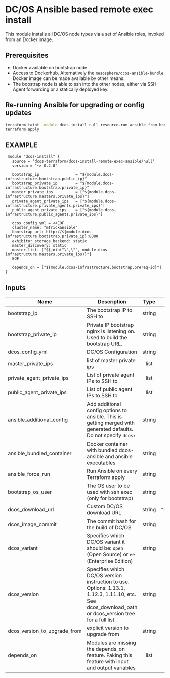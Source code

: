 # DC/OS Ansible based remote exec install

This module installs all DC/OS node types via a set of Ansible roles, invoked
from an Docker image.

## Prerequisites

* Docker available on bootstrap node
* Access to Dockerhub. Alternatively the `mesosphere/dcos-ansible-bundle` Docker image can be made available by other means.
* The boostrap node is able to ssh into the other nodes, either via SSH-Agent forwarding or a statically deployed key.

## Re-running Ansible for upgrading or config updates

```bash
terraform taint -module dcos-install null_resource.run_ansible_from_bootstrap_node_to_install_dcos
terraform apply
```

## EXAMPLE

```hcl
 module "dcos-install" {
   source = "dcos-terraform/dcos-install-remote-exec-ansible/null"
   version = "~> 0.2.0"

   bootstrap_ip                = "${module.dcos-infrastructure.bootstrap.public_ip}"
   bootstrap_private_ip        = "${module.dcos-infrastructure.bootstrap.private_ip}"
   master_private_ips          = ["${module.dcos-infrastructure.masters.private_ips}"]
   private_agent_private_ips   = ["${module.dcos-infrastructure.private_agents.private_ips}"]
   public_agent_private_ips    = ["${module.dcos-infrastructure.public_agents.private_ips}"]

   dcos_config_yml = <<EOF
   cluster_name: "mfrickansible"
   bootstrap_url: http://${module.dcos-infrastructure.bootstrap.private_ip}:8080
   exhibitor_storage_backend: static
   master_discovery: static
   master_list: ["${join("\",\"", module.dcos-infrastructure.masters.private_ips)}"]
   EOF

   depends_on = ["${module.dcos-infrastructure.bootstrap.prereq-id}"]
}
```

## Inputs

| Name | Description | Type | Default | Required |
|------|-------------|:----:|:-----:|:-----:|
| bootstrap\_ip | The bootstrap IP to SSH to | string | n/a | yes |
| bootstrap\_private\_ip | Private IP bootstrap nginx is listening on. Used to build the bootstrap URL. | string | n/a | yes |
| dcos\_config\_yml | DC/OS Configuration | string | n/a | yes |
| master\_private\_ips | list of master private ips | list | n/a | yes |
| private\_agent\_private\_ips | List of private agent IPs to SSH to | list | n/a | yes |
| public\_agent\_private\_ips | List of public agent IPs to SSH to | list | n/a | yes |
| ansible\_additional\_config | Add additional config options to ansible. This is getting merged with generated defaults. Do not specify `dcos:` | string | `""` | no |
| ansible\_bundled\_container | Docker container with bundled dcos-ansible and ansible executables | string | `"mesosphere/dcos-ansible-bundle:latest"` | no |
| ansible\_force\_run | Run Ansible on every Terraform apply | string | `"false"` | no |
| bootstrap\_os\_user | The OS user to be used with ssh exec (only for bootstrap) | string | `"centos"` | no |
| dcos\_download\_url | Custom DC/OS download URL | string | `"https://downloads.dcos.io/dcos/stable/dcos_generate_config.sh"` | no |
| dcos\_image\_commit | The commit hash for the build of DC/OS | string | `""` | no |
| dcos\_variant | Specifies which DC/OS variant it should be: `open` (Open Source) or `ee` (Enterprise Edition) | string | `"open"` | no |
| dcos\_version | Specifies which DC/OS version instruction to use. Options: 1.13.1, 1.12.3, 1.11.10, etc. See dcos_download_path or dcos_version tree for a full list. | string | `"1.12.1"` | no |
| dcos\_version\_to\_upgrade\_from | explicit version to upgrade from | string | `"1.12.0"` | no |
| depends\_on | Modules are missing the depends_on feature. Faking this feature with input and output variables | list | `<list>` | no |

